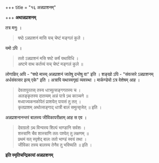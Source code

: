 +++
title = "१६ अन्नप्राशनम्"

+++
**अथान्नप्राशनम्**

तत्र मनुः ।

> षष्ठे ऽन्नप्राशनं मासि यच् चेष्टं मङ्गलं कुले ।

यमो ऽपि ।

> ततो ऽन्नप्राशनं मसि षष्टे कर्षं यथाविधि ।  
> अष्टमे वाथ कर्तव्यं यच् चेष्टं मङ्गलं कुले ॥

लोगाक्षिर् अपि -  "षष्ठे मास्य् अन्नप्राशनं जातेषु दन्तेषु वा" इति । शङ्खो ऽपि -  "संवत्सरे ऽन्नप्राशनम् अर्धसंवत्सर इत्य् एके" इति । अत्रापि यथास्वगृह्यं व्यवस्था । मार्कण्डेयो ऽत्र वेशेषम् आह ।

> देवतापुरतस् तस्य धात्र्युत्सङ्गगतस्य च ।  
> अलङ्कृतस्य दातव्यम् अन्नं पात्रे ऽथ काञ्चने ॥  
> मध्वाज्यकनकोपेतं प्राशयेत् पायसं तु तत् ।  
> कृतप्राशम् अथोत्सङ्गाद् धात्री बालं समुत्सृजेत् ॥ इति ।

अन्नप्राशनानन्तरं बालस्य जीविकापरीक्षाम् आह स एव ।

> देवाग्रतो ऽथ विन्यस्य शिल्पं भाण्डानि सर्वशः ।  
> शस्त्राणि चैव शास्त्राणि ततः पश्येत् तु लक्षणम् ॥  
> प्रथमं यत् स्पृशेद् बालः ततो भाण्डं स्वयं तथा ।  
> जीविका तस्य बालस्य तेनैव तु भविष्यति ॥ इति ।

**इति स्मृतिचन्द्रिकायां अन्नप्राशनम्**
